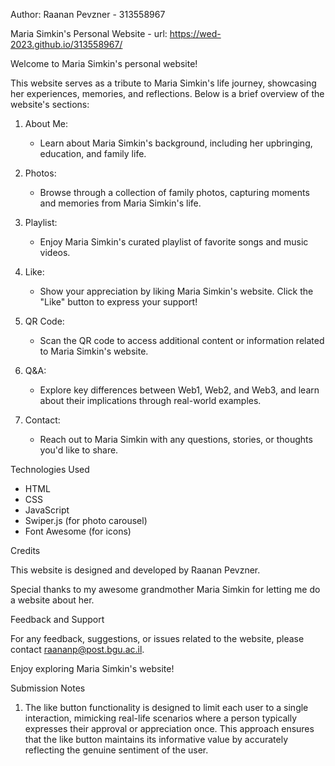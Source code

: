 Author: Raanan Pevzner - 313558967


Maria Simkin's Personal Website - url:  https://wed-2023.github.io/313558967/


Welcome to Maria Simkin's personal website!

This website serves as a tribute to Maria Simkin's life journey, showcasing her experiences, memories, and reflections. Below is a brief overview of the website's sections:

1. About Me:
   - Learn about Maria Simkin's background, including her upbringing, education, and family life.

2. Photos:
   - Browse through a collection of family photos, capturing moments and memories from Maria Simkin's life.

3. Playlist:
   - Enjoy Maria Simkin's curated playlist of favorite songs and music videos.

4. Like:
   - Show your appreciation by liking Maria Simkin's website. Click the "Like" button to express your support!

5. QR Code:
   - Scan the QR code to access additional content or information related to Maria Simkin's website.

6. Q&A:
   - Explore key differences between Web1, Web2, and Web3, and learn about their implications through real-world examples.

7. Contact:
   - Reach out to Maria Simkin with any questions, stories, or thoughts you'd like to share.





Technologies Used

- HTML
- CSS
- JavaScript
- Swiper.js (for photo carousel)
- Font Awesome (for icons)





Credits

This website is designed and developed by Raanan Pevzner. 

Special thanks to my awesome grandmother Maria Simkin for letting me do a website about her.





Feedback and Support

For any feedback, suggestions, or issues related to the website, please contact raananp@post.bgu.ac.il.

Enjoy exploring Maria Simkin's website!





Submission Notes

1.  The like button functionality is designed to limit each user to a single interaction, mimicking real-life scenarios where
    a person typically expresses their approval or appreciation once. This approach ensures that the like button maintains its 
    informative value by accurately reflecting the genuine sentiment of the user.
